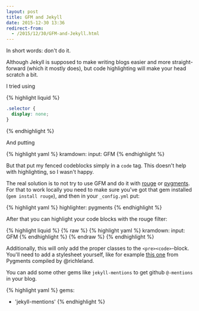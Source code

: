 ```yaml
---
layout: post
title: GFM and Jekyll
date: 2015-12-30 13:36
redirect-from:
  - /2015/12/30/GFM-and-Jekyll.html
---
```

In short words: don't do it.

Although Jekyll is supposed to make writing blogs easier and more straight-forward (which it mostly does), but code highlighting will make your head scratch a bit.

I tried using

{% highlight liquid %}
```css
.selector {
  display: none;
}
```
{% endhighlight %}

And putting

{% highlight yaml %}
kramdown:
  input: GFM
{% endhighlight %}

But that put my fenced codeblocks simply in a `code` tag. This doesn't help with highlighting, so I wasn't happy.

The real solution is to not try to use GFM and do it with [rouge](http://rouge.jneen.net) or [pygments](http://pygments.org). For that to work locally you need to make sure you've got that gem installed (`gem install rouge`), and then in your `_config.yml` put:

{% highlight yaml %}
highlighter: pygments
{% endhighlight %}

After that you can highlight your code blocks with the rouge filter:

{% highlight liquid %}
{% raw %}
{% highlight yaml %}
kramdown:
  input: GFM
{% endhighlight %}
{% endraw %}
{% endhighlight %}

Additionally, this will only add the proper classes to the `<pre><code>`-block. You'll need to add a stylesheet yourself, like for example [this one](https://github.com/richleland/pygments-css) from Pygments compiled by @richleland.

You can add some other gems like `jekyll-mentions` to get github `@-mentions` in your blog.

{% highlight yaml %}
gems:
  - 'jekyll-mentions'
{% endhighlight %}
